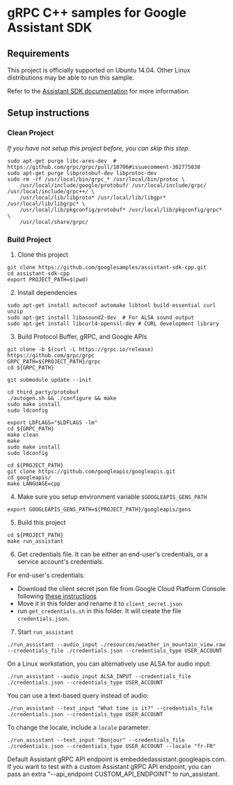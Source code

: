 # gRPC C++ samples for Google Assistant SDK

## Requirements

This project is officially supported on Ubuntu 14.04. Other Linux distributions may be able to run
this sample.

Refer to the [Assistant SDK documentation](https://developers.google.com/assistant/sdk/) for more information.

## Setup instructions

### Clean Project

_If you have not setup this project before, you can skip this step._

```
sudo apt-get purge libc-ares-dev  # https://github.com/grpc/grpc/pull/10706#issuecomment-302775038
sudo apt-get purge libprotobuf-dev libprotoc-dev
sudo rm -rf /usr/local/bin/grpc_* /usr/local/bin/protoc \
    /usr/local/include/google/protobuf/ /usr/local/include/grpc/ /usr/local/include/grpc++/ \
    /usr/local/lib/libproto* /usr/local/lib/libgpr* /usr/local/lib/libgrpc* \
    /usr/local/lib/pkgconfig/protobuf* /usr/local/lib/pkgconfig/grpc* \
    /usr/local/share/grpc/
```

### Build Project

1. Clone this project
```
git clone https://github.com/googlesamples/assistant-sdk-cpp.git
cd assistant-sdk-cpp
export PROJECT_PATH=$(pwd)
```

2. Install dependencies
```
sudo apt-get install autoconf automake libtool build-essential curl unzip
sudo apt-get install libasound2-dev  # For ALSA sound output
sudo apt-get install libcurl4-openssl-dev # CURL development library
```

3. Build Protocol Buffer, gRPC, and Google APIs
```
git clone -b $(curl -L https://grpc.io/release) https://github.com/grpc/grpc
GRPC_PATH=${PROJECT_PATH}/grpc
cd ${GRPC_PATH}

git submodule update --init

cd third_party/protobuf
./autogen.sh && ./configure && make
sudo make install
sudo ldconfig

export LDFLAGS="$LDFLAGS -lm"
cd ${GRPC_PATH}
make clean
make
sudo make install
sudo ldconfig

cd ${PROJECT_PATH}
git clone https://github.com/googleapis/googleapis.git
cd googleapis/
make LANGUAGE=cpp
```

4. Make sure you setup environment variable `$GOOGLEAPIS_GENS_PATH`
```
export GOOGLEAPIS_GENS_PATH=${PROJECT_PATH}/googleapis/gens
```

5. Build this project
```
cd ${PROJECT_PATH}
make run_assistant
```

6. Get credentials file. It can be either an end-user's credentials, or a service account's credentials.

For end-user's credentials:

* Download the client secret json file from Google Cloud Platform Console following [these instructions](https://developers.google.com/assistant/sdk/develop/python/config-dev-project-and-account)
* Move it in this folder and rename it to `client_secret.json`
* run `get_credentials.sh` in this folder. It will create the file `credentials.json`.

7. Start `run_assistant`
```
./run_assistant --audio_input ./resources/weather_in_mountain_view.raw --credentials_file ./credentials.json --credentials_type USER_ACCOUNT
```

On a Linux workstation, you can alternatively use ALSA for audio input:
```
./run_assistant --audio_input ALSA_INPUT --credentials_file ./credentials.json --credentials_type USER_ACCOUNT
```

You can use a text-based query instead of audio:
```
./run_assistant --text_input "What time is it?" --credentials_file ./credentials.json --credentials_type USER_ACCOUNT
```

To change the locale, include a `locale` parameter:
```
./run_assistant --text_input "Bonjour" --credentials_file ./credentials.json --credentials_type USER_ACCOUNT --locale "fr-FR"
```

Default Assistant gRPC API endpoint is embeddedassistant.googleapis.com. If you want to test with a custom Assistant gRPC API endpoint, you can pass an extra "--api_endpoint CUSTOM_API_ENDPOINT" to run_assistant.
